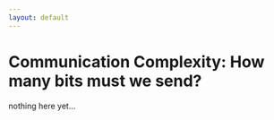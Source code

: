 ```yaml
---
layout: default
---
```


# Communication Complexity: How many bits must we send?

nothing here yet...
